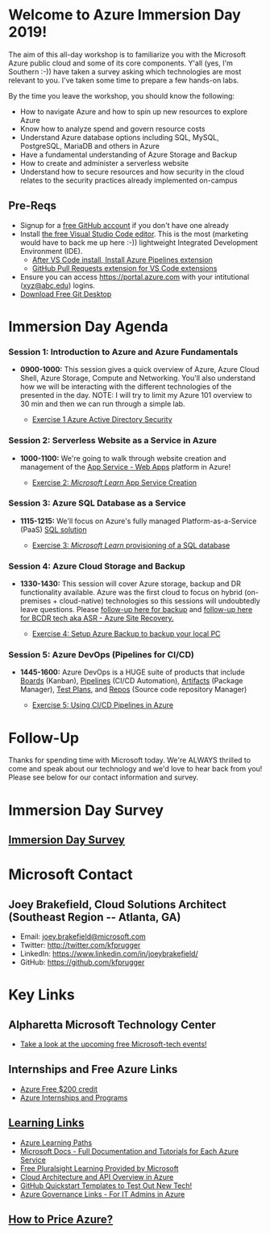 # Welcome to Azure Immersion Day 2019!

The aim of this all-day workshop is to familiarize you with the Microsoft Azure public cloud and some of its core components. Y'all (yes, I'm Southern :-)) have taken a survey asking which technologies are most relevant to you. I've taken some time to prepare a few hands-on labs.   

By the time you leave the workshop, you should know the following:
- How to navigate Azure and how to spin up new resources to explore Azure
- Know how to analyze spend and govern resource costs
- Understand Azure database options including SQL, MySQL, PostgreSQL, MariaDB and others in Azure
- Have a fundamental understanding of Azure Storage and Backup
- How to create and administer a serverless website
- Understand how to secure resources and how security in the cloud relates to the security practices already implemented on-campus

## Pre-Reqs
- Signup for a [free GitHub account](https://github.com/) if you don't have one already
- Install [the free Visual Studio Code editor](https://code.visualstudio.com/Download). This is the most (marketing would have to back me up here :-)) lightweight Integrated Development Environment (IDE).
  - [After VS Code install, Install Azure Pipelines extension](https://marketplace.visualstudio.com/items?itemName=ms-azure-devops.azure-pipelines)
  - [GitHub Pull Requests extension for VS Code extensions](https://marketplace.visualstudio.com/items?itemName=GitHub.vscode-pull-request-github)
- Ensure you can access https://portal.azure.com with your intitutional (xyz@abc.edu) logins.
- [Download Free Git Desktop](https://desktop.github.com/)



# Immersion Day Agenda

### Session 1: Introduction to Azure and Azure Fundamentals 

- **0900-1000:** This session gives a quick overview of Azure, Azure Cloud Shell, Azure Storage, Compute and Networking. You'll also understand how we will be interacting with the different technologies of the presented in the day. NOTE: I will try to limit my Azure 101 overview to 30 min and then we can run through a simple lab.
  
  - [Exercise 1 Azure Active Directory Security](AAD/AAD.md)

### Session 2: Serverless Website as a Service in Azure
- **1000-1100:** We're going to walk through website creation and management of the [App Service - Web Apps](https://docs.microsoft.com/en-us/azure/app-service/overview) platform in Azure!
  
  - [Exercise 2: *Microsoft Learn* App Service Creation](https://docs.microsoft.com/en-us/learn/modules/host-a-web-app-with-azure-app-service)

### Session 3: Azure SQL Database as a Service
- **1115-1215:** We'll focus on Azure's fully managed Platform-as-a-Service (PaaS) [SQL solution](https://docs.microsoft.com/en-us/azure/sql-database/)

  - [Exercise 3: *Microsoft Learn* provisioning of a SQL database](https://docs.microsoft.com/en-us/learn/modules/provision-azure-sql-db/)
  
### Session 4: Azure Cloud Storage and Backup
- **1330-1430:** This session will cover Azure storage, backup and DR functionality available. Azure was the first cloud to focus on hybrid (on-premises + cloud-native) technologies so this sessions will undoubtedly leave questions. Please [follow-up here for backup](https://docs.microsoft.com/en-us/azure/backup/backup-overview) and [follow-up here for BCDR tech aka ASR - Azure Site Recovery.](https://docs.microsoft.com/en-us/azure/site-recovery/)
  
  -  [Exercise 4: Setup Azure Backup to backup your local PC](backup/tutorial-backup-windows-server-to-azure.md)


### Session 5: Azure DevOps (Pipelines for CI/CD)
- **1445-1600:** Azure DevOps is a HUGE suite of products that include [Boards](https://docs.microsoft.com/en-us/azure/devops/boards/index) (Kanban), [Pipelines](https://docs.microsoft.com/en-us/azure/devops/pipelines/index) (CI/CD Automation), [Artifacts](https://docs.microsoft.com/en-us/azure/devops/artifacts/index?view=azure-devops) (Package Manager), [Test Plans](https://docs.microsoft.com/en-us/azure/devops/test/index-tp?view=azure-devops), and [Repos](https://docs.microsoft.com/en-us/azure/devops/repos/index?view=azure-devops) (Source code repository Manager)

  - [Exercise 5: Using CI/CD Pipelines in Azure](devops-project/exercise5.md)


# Follow-Up
Thanks for spending time with Microsoft today. We're ALWAYS thrilled to come and speak about our technology and we'd love to hear back from you! Please see below for our contact information and survey.
# Immersion Day Survey
## **[Immersion Day Survey](https://forms.office.com/Pages/ResponsePage.aspx?id=v4j5cvGGr0GRqy180BHbR3vmVKFttl1JjVF3shHsVeNUQVVQMVhBMTlINVUzUjU5U1gwWlo5MlNYTS4u)**
# Microsoft Contact
## Joey Brakefield, Cloud Solutions Architect (Southeast Region -- Atlanta, GA)
- Email:    joey.brakefield@microsoft.com 
- Twitter:  http://twitter.com/kfprugger
- LinkedIn: https://www.linkedin.com/in/joeybrakefield/ 
- GitHub:   https://github.com/kfprugger


# Key Links
## Alpharetta Microsoft Technology Center 
- [Take a look at the upcoming free Microsoft-tech events!](https://events.microsoft.com/?timeperiod=next90Days&isSharedInLocalViewMode=true&country=United%20States&language=English&city=Atlanta,%20Georgia,%20United%20States)

## Internships and Free Azure Links
- [Azure Free $200 credit](https://azure.microsoft.com/en-us/offers/ms-azr-0044p/)
- [Azure Internships and Programs](https://careers.microsoft.com/us/en/ur-lp-united-states)

## [Learning Links](https://github.com/kfprugger/MLDay/blob/master/Training.md#training-links-for-azure)
- [Azure Learning Paths](https://docs.microsoft.com/en-us/learn/browse/?products=azure%2Cvs-code)
- [Microsoft Docs - Full Documentation and Tutorials for Each Azure Service](https://docs.microsoft.com/en-us/azure/#pivot=products&panel=all)
- [Free Pluralsight Learning Provided by Microsoft](https://www.pluralsight.com/partners/microsoft/azure?aid=7010a000001xDURAA2)
- [Cloud Architecture and API Overview in Azure](https://channel9.msdn.com/shows/Azure-Friday/Learning-Azure-Part-2-Architecture-and-interactive-APIs-for-NET-and-REST-APIs?ocid=AID754288&wt.mc_id=CFID0314)
- [GitHub Quickstart Templates to Test Out New Tech!](https://github.com/Azure/azure-quickstart-templates)
- [Azure Governance Links - For IT Admins in Azure](https://www.linkedin.com/feed/update/urn:li:activity:6488065944924094464/)

## [How to Price Azure?](https://azure.microsoft.com/en-us/pricing/calculator/?msclkid=f7ddc7cbfbb91f535bb19b8084682384&OCID=AID719825_SEM_YI7Ea97y&lnkd=Bing_Azure_Brand&dclid=CInq6rjwieACFdBgwQodZYYAxw)